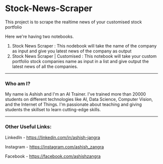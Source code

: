 # Stock-News-Scraper
This project is to scrape the realtime news of your customised stock portfolio

Here we're having two notebooks.

1. Stock News Scraper : This nodebook will take the name of the company as input and give you latest news of the company as output
2. Stock News Scraper | Customised : This notebook will take your custom portfolio stock companies name as input in a list and give output the latest news of all the companies.


-----

### Who am I?

My name is Ashish and I'm an AI Trainer. I've trained more than 20000 students on different technologies like AI, Data Science, Computer Vision, and the Internet of Things. I'm passionate about teaching and giving students the skillset to learn cutting-edge skills.

-----

### Other Useful Links:

LinkedIn - https://linkedin.com/in/ashish-jangra 

Instagram - https://instagram.com/ashish_zangra 

Facebook - https://facebook.com/ashishzangra
